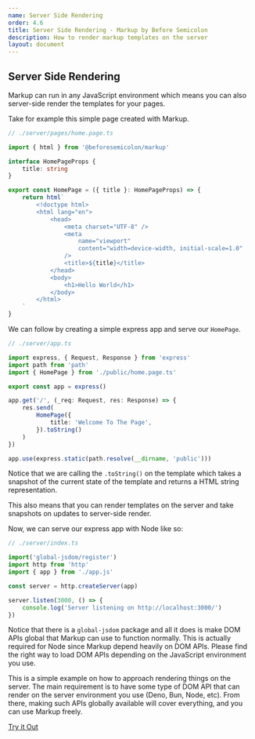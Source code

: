 ```yaml
---
name: Server Side Rendering
order: 4.6
title: Server Side Rendering - Markup by Before Semicolon
description: How to render markup templates on the server
layout: document
---
```


## Server Side Rendering

Markup can run in any JavaScript environment which means you can also server-side render the templates for your pages.

Take for example this simple page created with Markup.

```typescript
// ./server/pages/home.page.ts

import { html } from '@beforesemicolon/markup'

interface HomePageProps {
    title: string
}

export const HomePage = ({ title }: HomePageProps) => {
    return html`
        <!doctype html>
        <html lang="en">
            <head>
                <meta charset="UTF-8" />
                <meta
                    name="viewport"
                    content="width=device-width, initial-scale=1.0"
                />
                <title>${title}</title>
            </head>
            <body>
                <h1>Hello World</h1>
            </body>
        </html>
    `
}
```

We can follow by creating a simple express app and serve our `HomePage`.

```typescript
// ./server/app.ts

import express, { Request, Response } from 'express'
import path from 'path'
import { HomePage } from './public/home.page.ts'

export const app = express()

app.get('/', (_req: Request, res: Response) => {
    res.send(
        HomePage({
            title: 'Welcome To The Page',
        }).toString()
    )
})

app.use(express.static(path.resolve(__dirname, 'public')))
```

Notice that we are calling the `.toString()` on the template which takes a snapshot of the current state of the template and returns a HTML string representation.

This also means that you can render templates on the server and take snapshots on updates to server-side render.

Now, we can serve our express app with Node like so:

```typescript
// ./server/index.ts

import('global-jsdom/register')
import http from 'http'
import { app } from './app.js'

const server = http.createServer(app)

server.listen(3000, () => {
    console.log('Server listening on http://localhost:3000/')
})
```

Notice that there is a `global-jsdom` package and all it does is make DOM APIs global that Markup can use to function normally. This is actually required for Node since Markup depend heavily on DOM APIs. Please find the right way to load DOM APIs depending on the JavaScript environment you use.

This is a simple example on how to approach rendering things on the server. The main requirement is to have some type of DOM API that can render on the server environment you use (Deno, Bun, Node, etc). From there, making such APIs globally available will cover everything, and you can use Markup freely.

[Try it Out](https://stackblitz.com/edit/stackblitz-starters-a6rvq7)
